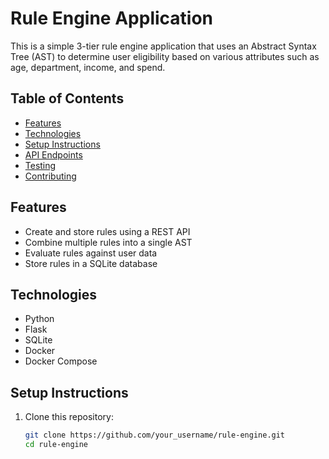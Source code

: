 # Rule Engine Application

This is a simple 3-tier rule engine application that uses an Abstract Syntax Tree (AST) to determine user eligibility based on various attributes such as age, department, income, and spend.

## Table of Contents
- [Features](#features)
- [Technologies](#technologies)
- [Setup Instructions](#setup-instructions)
- [API Endpoints](#api-endpoints)
- [Testing](#testing)
- [Contributing](#contributing)

## Features
- Create and store rules using a REST API
- Combine multiple rules into a single AST
- Evaluate rules against user data
- Store rules in a SQLite database

## Technologies
- Python
- Flask
- SQLite
- Docker
- Docker Compose

## Setup Instructions
1. Clone this repository:
   ```bash
   git clone https://github.com/your_username/rule-engine.git
   cd rule-engine
